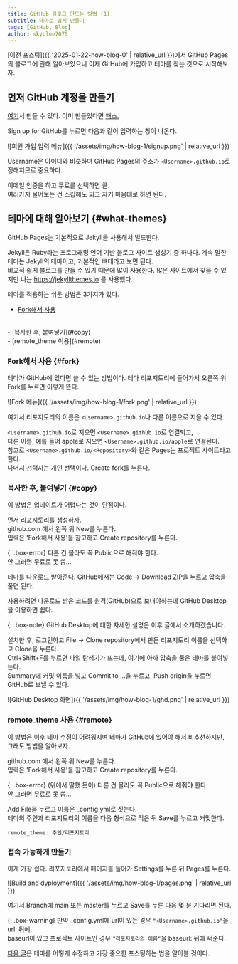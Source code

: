 ```yaml
---
title: GitHub 블로그 만드는 방법 (1)
subtitle: 테마로 쉽게 만들기
tags: [GitHub, Blog]
author: skyblue7070
---
```

[이전 포스팅]({{ '2025-01-22-how-blog-0' | relative_url }})에서 GitHub Pages의 블로그에 관해 알아보았으니 이제 GitHub에 가입하고 테마를 찾는 것으로 시작해보자.

## 먼저 GitHub 계정을 만들기

[여기](https://github.com)서 만들 수 있다. 이미 만들었다면 [패스.](#what-themes)

Sign up for GitHub를 누르면 다음과 같이 입력하는 창이 나온다.

![회원 가입 입력 메뉴]({{ '/assets/img/how-blog-1/signup.png' | relative_url }})

Username은 아이디와 비슷하며 GitHub Pages의 주소가 `<Username>.github.io`로 정해지므로 중요하다.

이메일 인증을 하고 무료를 선택하면 끝.
<br>
여러가지 물어보는 건 스킵해도 되고 자기 마음대로 하면 된다.

## 테마에 대해 알아보기 {#what-themes}

GitHub Pages는 기본적으로 Jekyll을 사용해서 빌드한다.

Jekyll은 Ruby라는 프로그래밍 언어 기반 블로그 사이트 생성기 중 하나다. 계속 말한 테마는 Jekyll의 테마이고, 기본적인 뼈대라고 보면 된다.
<br>
비교적 쉽게 블로그를 만들 수 있기 때문에 많이 사용한다. 많은 사이트에서 찾을 수 있지만 나는 https://jekyllthemes.io 를 사용했다.

테마를 적용하는 쉬운 방법은 3가지가 있다.
<br>
- [Fork해서 사용](#fork)
<br>
- [복사한 후, 붙여넣기](#copy)
<br>
- [remote_theme 이용](#remote)

### Fork해서 사용  {#fork}

테마가 GitHub에 있다면 쓸 수 있는 방법이다. 테마 리포지토리에 들어가서 오른쪽 위 Fork를 누르면 이렇게 뜬다.

![Fork 메뉴]({{ '/assets/img/how-blog-1/fork.png' | relative_url }})

여기서 리포지토리의 이름은 `<Username>.github.io`나 다른 이름으로 지을 수 있다.

`<Username>.github.io`로 지으면 `<Username>.github.io`로 연결되고,
<br>
다른 이름, 예를 들어 apple로 지으면 `<Username>.github.io/apple`로 연결된다.
<br>
참고로 `<Username>.github.io/<Repository>`와 같은 Pages는 프로젝트 사이트라고 한다.
<br>
나머지 선택지는 개인 선택이다. Create fork를 누른다.

### 복사한 후, 붙여넣기 {#copy}

이 방법은 업데이트가 어렵다는 것이 단점이다.

먼저 리포지토리를 생성하자.
<br>
github.com 에서 왼쪽 위 New를 누른다.
<br>
입력은 'Fork해서 사용'을 참고하고 Create repository를 누른다.

{: .box-error}
다른 건 몰라도 꼭 Public으로 해줘야 한다.
<br>
안 그러면 무료로 못 씀...

테마를 다운로드 받아준다. GitHub에서는 Code -> Download ZIP을 누르고 압축을 풀면 된다.

사용하려면 다운로드 받은 코드를 원격(GitHub)으로 보내야하는데 GitHub Desktop을 이용하면 쉽다.

{: .box-note}
GitHub Desktop에 대한 자세한 설명은 이후 글에서 소개하겠습니다.

설치한 후, 로그인하고 File -> Clone repository에서 만든 리포지토리 이름을 선택하고 Clone을 누른다.
<br>
Ctrl+Shift+F를 누르면 파일 탐색기가 뜨는데, 여기에 아까 압축을 풀은 테마를 붙여넣는다.
<br>
Summary에 커밋 이름을 넣고 Commit to ...을 누르고, Push origin을 누르면 GitHub로 보낼 수 있다.

![GitHub Desktop 화면]({{ '/assets/img/how-blog-1/ghd.png' | relative_url }})


### remote_theme 사용 {#remote}

이 방법은 이후 테마 수정이 어려워지며 테마가 GitHub에 있어야 해서 비추천하지만, 그래도 방법을 알아보자.

github.com 에서 왼쪽 위 New를 누른다.
<br>
입력은 'Fork해서 사용'을 참고하고 Create repository를 누른다.

{: .box-error}
(위에서 말했 듯이) 다른 건 몰라도 꼭 Public으로 해줘야 한다.
<br>
안 그러면 무료로 못 씀...

Add File을 누르고 이름은 _config.yml로 짓는다.
<br>
테마의 주인과 리포지토리의 이름을 다음 형식으로 적은 뒤 Save를 누르고 커밋한다.

```
remote_theme: 주인/리포지토리
```

### 접속 가능하게 만들기

이게 가장 쉽다. 리포지토리에서 페이지를 들어가 Settings를 누른 뒤 Pages를 누른다.

![Build and dyployment]({{ '/assets/img/how-blog-1/pages.png' | relative_url }})

여기서 Branch에 main 또는 master를 누르고 Save를 누른 다음 몇 분 기다리면 된다.

{: .box-warning}
만약 _config.yml에 url이 있는 경우 `"<Username>.github.io"`을 url: 뒤에,
<br>
baseurl이 있고 프로젝트 사이트인 경우 `"리포지토리의 이름"`을 baseurl: 뒤에 써준다.

[다음 글](https://skyblue7070.github.io/blog/2025-01-29-how-blog-2)은 테마를 어떻게 수정하고 가장 중요한 포스팅하는 법을 알아볼 것이다.
